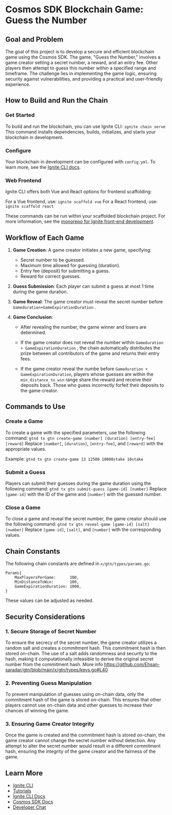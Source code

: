
# Cosmos SDK Blockchain Game: Guess the Number

## Goal and Problem

The goal of this project is to develop a secure and efficient blockchain game using the Cosmos SDK. The game, "Guess the Number," involves a game creator setting a secret number, a reward, and an entry fee. Other players then attempt to guess this number within a specified range and timeframe. The challenge lies in implementing the game logic, ensuring security against vulnerabilities, and providing a practical and user-friendly experience.

## How to Build and Run the Chain

### Get Started

To build and run the blockchain, you can use Ignite CLI:
`ignite chain serve`
This command installs dependencies, builds, initializes, and starts your blockchain in development.

### Configure

Your blockchain in development can be configured with `config.yml`. To learn more, see the [Ignite CLI docs](https://docs.ignite.com/).

### Web Frontend

Ignite CLI offers both Vue and React options for frontend scaffolding:

For a Vue frontend, use: `ignite scaffold vue` For a React frontend, use: `ignite scaffold react`

These commands can be run within your scaffolded blockchain project. For more information, see the [monorepo for Ignite front-end development](https://github.com/ignite/web).

## Workflow of Each Game

1.  **Game Creation**: A game creator initiates a new game, specifying:
    
    -   Secret number to be guessed.
    -   Maximum time allowed for guessing (duration).
    -   Entry fee (deposit) for submitting a guess.
    -   Reward for correct guesses.
2.  **Guess Submission**: Each player can submit a guess at most 1 time during the game duration.
    
3.  **Game Reveal**: The game creator must reveal the secret number before  `Gameduration+GameExpirationDuration` .
    
4.  **Game Conclusion**:
    
    -   After revealing the number, the game winner and losers are determined.
        
    -   If the game creator does not reveal the number within `Gameduration + GameExpirationDuration` , the chain automatically distributes the prize between all contributors of the game and returns their entry fees.
        
    -   If the game creator  reveal the numbe before  `Gameduration + GameExpirationDuration`, players whose guesses are within the `min_distance_to_win` range share the reward and receive their deposits back. Those who guess incorrectly forfeit their deposits to the game creator.
        

## Commands to Use

### Create a Game

To create a game with the specified parameters, use the following command:
`gtnd tx gtn create-game [number] [duration] [entry-fee] [reward]`
Replace `[number]`, `[duration]`, `[entry-fee]`, and `[reward]` with the appropriate values.

Example:
`gtnd tx gtn create-game 13 12500 10000stake 10stake`

### Submit a Guess

Players can submit their guesses during the game duration using the following command:
`gtnd tx gtn submit-guess [game-id] [number]`
Replace `[game-id]` with the ID of the game and `[number]` with the guessed number.
### Close a Game

To close a game and reveal the secret number, the game creator should use the following command:
`gtnd tx gtn reveal-game [game-id] [salt] [number]`
Replace `[game-id]`, `[salt]`, and `[number]` with the corresponding values.

## Chain Constants

The following chain constants are defined in `x/gtn/types/params.go`:

    Params{
        MaxPlayersPerGame:      100,
        MinDistanceToWin:       100,
        GameExpirationDuration: 1000,
    }

These values can be adjusted as needed.
## Security Considerations

### 1. Secure Storage of Secret Number

To ensure the secrecy of the secret number, the game creator utilizes a random salt and creates a commitment hash. This commitment hash is then stored on-chain. The use of a salt adds randomness and security to the hash, making it computationally infeasible to derive the original secret number from the commitment hash.
More info
https://github.com/Ehsan-saradar/gtn/blob/main/x/gtn/types/keys.go#L40

### 2. Preventing Guess Manipulation

To prevent manipulation of guesses using on-chain data, only the commitment hash of the game is stored on-chain. This ensures that other players cannot use on-chain data and other guesses to increase their chances of winning the game.

### 3. Ensuring Game Creator Integrity

Once the game is created and the commitment hash is stored on-chain, the game creator cannot change the secret number without detection. Any attempt to alter the secret number would result in a different commitment hash, ensuring the integrity of the game creator and the fairness of the game.

## Learn More

-   [Ignite CLI](https://ignite.com/cli)
-   [Tutorials](https://docs.ignite.com/guide)
-   [Ignite CLI Docs](https://docs.ignite.com/)
-   [Cosmos SDK Docs](https://docs.cosmos.network/)
-   [Developer Chat](https://discord.gg/ignite)
